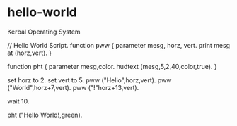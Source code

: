 # hello-world
Kerbal Operating System

// Hello World Script.
function pww {
  parameter mesg, horz, vert.
  print mesg at (horz,vert).
}

function pht {
  parameter mesg,color.
  hudtext (mesg,5,2,40,color,true).
}

set horz to 2.
set vert to 5.
pww ("Hello",horz,vert).
pww ("World",horz+7,vert).
pww ("!"horz+13,vert).

wait 10.

pht ("Hello World!,green).
